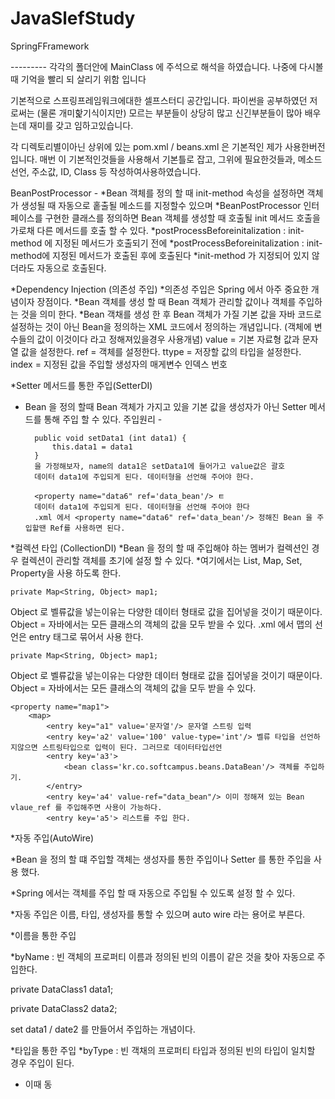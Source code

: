 # JavaSlefStudy
SpringFFramework


--------- 각각의 폴더안에 MainClass 에 주석으로 해석을 하였습니다. 나중에 다시볼때 기억을 빨리 되 살리기 위함 입니다 



기본적으로 스프링프레임워크에대한 셀프스터디 공간입니다.
파이썬을 공부하였던 저로써는 (물론 개미핥기식이지만)
모르는 부분들이 상당히 많고 신긴부분들이 많아 배우는데 재미를 갖고 임하고있습니다.


각 디렉토리별이아닌 상위에 있는 pom.xml / beans.xml 은 기본적인 제가 사용한버전입니다.
매번 이 기본적인것들을 사용해서 기본틀로 잡고, 그위에 필요한것들과, 메소드 선언, 주소값, ID, Class 등 작성하여사용하였습니다.


BeanPostProcessor - 
*Bean 객체를 정의 할 때 init-method 속성을 설정하면 객체가 생성될 때 자동으로 홑출될 메소드를 지정할수 있으며
*BeanPostProcessor 인터페이스를 구현한 클래스를 정의하면 Bean 객체를 생성할 때 호출될 init 메서드 호출을 가로채 다른 메서드를 호출 할 수 있다.
*postProcessBeforeinitalization : init-method 에 지정된 메서드가 호출되기 전에
*postProcessBeforeinitalization : init-method에 지정된 메서드가 호출된 후에 호출된다
*init-method 가 지정되어 있지 않더라도 자동으로 호출된다.


*Dependency Injection (의존성 주입)
*의존성 주입은 Spring 에서 아주 중요한 개념이자 장점이다.
*Bean 객체를 생성 할 때 Bean 객체가 관리할 값이나 객체를 주입하는 것을 의미 한다.
*Bean 객채를 생성 한 후 Bean 객체가 가질 기본 값을 자바 코드로 설정하는 것이 아닌 Bean을 정의하는 XML 코드에서 정의하는 개념입니다.
(객체에 변수들의 값이 이것이다 라고 정해져있을경우 사용개념)
value = 기본 자료형 값과 문자열 값을 설정한다.
ref = 객체를 설정한다.
ttype =  저장할 값의 타입을 설정한다.
index =  지정된 값을 주입할 생성자의 매게변수 인덱스 번호 


*Setter 메서드를 통한 주입(SetterDI)
* Bean 을 정의 할때 Bean 객체가 가지고 있을 기본 값을 생성자가 아닌 Setter 메서드를 통해 주입 할 수 있다.
주입원리 - 
		<property name="data1" value="100"/>
		
		public void setData1 (int data1) {
			this.data1 = data1
		}
		을 가정해보자, name의 data1은 setData1에 들어가고 value값은 괄호
		데이터 data1에 주입되게 된다. 데이터형을 선언해 주어야 한다.
		
		<property name="data6" ref='data_bean'/> ㅌ
		데이터 data1에 주입되게 된다. 데이터형을 선언해 주어야 한다 
		.xml 에서 <property name="data6" ref='data_bean'/> 정해진 Bean 을 주입할땐 Ref를 사용하면 된다. 



*컬렉션 타입 (CollectionDI)
*Bean 을 정의 할 때 주입해야 하는 멤버가 컬렉션인 경우 컬렉션이 관리할 객체를 초기에 설정 할 수 있다.
*여기에서는 List, Map, Set, Property을 사용 하도록 한다.

	private Map<String, Object> map1;
Object 로 벨류값을 넣는이유는 다양한 데이터 형태로 값을 집어넣을 것이기 때문이다.
Object = 자바에서는 모든 클래스의 객체의 값을 모두 받을 수 있다.
.xml 에서 맵의 선언은 entry 태그로 묶어서 사용 한다.

	private Map<String, Object> map1;
Object 로 벨류값을 넣는이유는 다양한 데이터 형태로 값을 집어넣을 것이기 때문이다.
Object = 자바에서는 모든 클래스의 객체의 값을 모두 받을 수 있다.
	
	
	<property name="map1">
		<map>
			<entry key="a1" value='문자열'/> 문자열 스트링 입력 
			<entry key='a2' value='100' value-type='int'/> 벨류 타입을 선언하지않으면 스트링타입으로 입력이 된다. 그러므로 데이터타입선언
			<entry key='a3'> 
				<bean class='kr.co.softcampus.beans.DataBean'/> 객체를 주입하기.
			</entry>
			<entry key='a4' value-ref="data_bean"/> 이미 정해져 있는 Bean vlaue_ref 를 주입해주면 사용이 가능하다.
			<entry key='a5'> 리스트를 주입 한다.


*자동 주입(AutoWire)

*Bean 을 정의 할 떄 주입할 객체는 생성자를 통한 주입이나 Setter 를 통한 주입을 사용 했다.

*Spring 에서는 객체를 주입 할 때 자동으로 주입될 수 있도록 설정 할 수 있다.

*자동 주입은 이름, 타입, 생성자를 통할 수 있으며 auto wire 라는 용어로 부른다.

*이름을 통한 주입

*byName : 빈 객체의 프로퍼티 이름과 정의된 빈의 이름이 같은 것을 찾아 자동으로 주입한다.

<bean id="data1" class="kr.co.~~~~~~dataclass1"/>	private DataClass1 data1; 

<bean id="data2" class="kr.co.~~~~~~datacalss2"/>	private DataClass2 data2;

set data1 / date2 를 만들어서 주입하는 개념이다.

*타입을 통한 주입
*byType : 빈 객채의 프로퍼티 타입과 정의된 빈의 타입이 일치할 경우 주입이 된다.

* 이때 동
